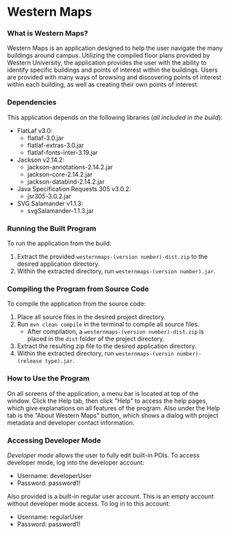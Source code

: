 # Western Maps
### What is Western Maps?
Western Maps is an application designed to help the user navigate
the many buildings around campus. Utilizing the compiled floor plans
provided by Western University, the application provides the user
with the ability to identify specific buildings and points of
interest within the buildings. Users are provided with many ways
of browsing and discovering points of interest within each building,
as well as creating their own points of interest.

### Dependencies
This application depends on the following libraries (*all included in the build*):
* FlatLaf v3.0:
  * flatlaf-3.0.jar
  * flatlaf-extras-3.0.jar
  * flatlaf-fonts-inter-3.19.jar
* Jackson v2.14.2:
  * jackson-annotations-2.14.2.jar
  * jackson-core-2.14.2.jar
  * jackson-databind-2.14.2.jar
* Java Specification Requests 305 v3.0.2:
  * jsr305-3.0.2.jar
* SVG Salamander v1.1.3:
  * svgSalamander-1.1.3.jar

### Running the Built Program
To run the application from the build:
1. Extract the provided `westernmaps-(version number)-dist.zip`
to the desired application directory.
2. Within the extracted directory, run `westernmaps-(version number).jar`.

### Compiling the Program from Source Code
To compile the application from the source code:
1. Place all source files in the desired project directory.
2. Run `mvn clean compile` in the terminal to compile all source files.
   * After compilation, a `westernmaps-(version number)-dist.zip`
is placed in the `dist` folder of the project directory.
3. Extract the resulting zip file to the desired application directory.
4. Within the extracted directory, run `westernmaps-(versin number)-(release type).jar`.

### How to Use the Program
On all screens of the application, a menu bar is located at top
of the window. Click the Help tab, then click "Help" to access the help
pages, which give explanations on all features of the program. Also under
the Help tab is the "About Western Maps" button, which shows a dialog
with project metadata and developer contact information.


### Accessing Developer Mode
*Developer mode* allows the user to fully edit built-in POIs. To access
developer mode, log into the developer account:
* Username: developerUser
* Password: password1!

Also provided is a built-in regular user account. This is an empty account
without developer mode access. To log in to this account:
* Username: regularUser
* Password: password1!
